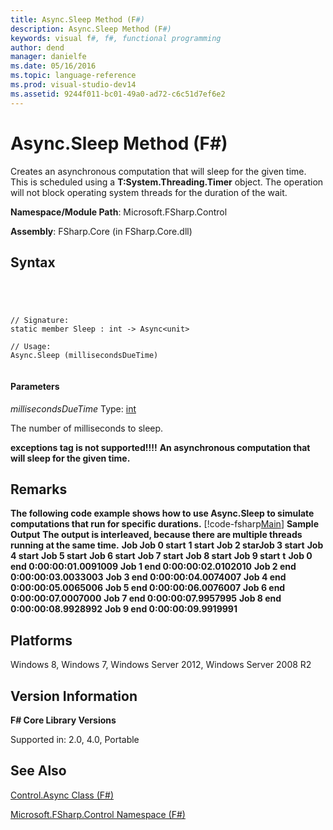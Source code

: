 ```yaml
---
title: Async.Sleep Method (F#)
description: Async.Sleep Method (F#)
keywords: visual f#, f#, functional programming
author: dend
manager: danielfe
ms.date: 05/16/2016
ms.topic: language-reference
ms.prod: visual-studio-dev14
ms.assetid: 9244f011-bc01-49a0-ad72-c6c51d7ef6e2 
---
```


# Async.Sleep Method (F#)

Creates an asynchronous computation that will sleep for the given time. This is scheduled using a **T:System.Threading.Timer** object. The operation will not block operating system threads for the duration of the wait.

**Namespace/Module Path**: Microsoft.FSharp.Control

**Assembly**: FSharp.Core (in FSharp.Core.dll)


## Syntax



```




// Signature:
static member Sleep : int -> Async<unit>

// Usage:
Async.Sleep (millisecondsDueTime)


```





#### Parameters
*millisecondsDueTime*
Type: [int](http://msdn.microsoft.com/en-us/library/025d5455-3622-4ea5-9573-3ecbd4ee1375)


The number of milliseconds to sleep.



**exceptions tag is not supported!!!!**
**An asynchronous computation that will sleep for the given time.**
## Remarks
**The following code example shows how to use Async.Sleep to simulate computations that run for specific durations.**
[!code-fsharp[Main](snippets/fsasyncapis/snippet6.fs)]
**Sample Output**
**The output is interleaved, because there are multiple threads running at the same time.**
**Job Job 0 start**
**1 start**
**Job 2 starJob 3 start**
**Job 4 start**
**Job 5 start**
**Job 6 start**
**Job 7 start**
**Job 8 start**
**Job 9 start**
**t**
**Job 0 end 0:00:00:01.0091009**
**Job 1 end 0:00:00:02.0102010**
**Job 2 end 0:00:00:03.0033003**
**Job 3 end 0:00:00:04.0074007**
**Job 4 end 0:00:00:05.0065006**
**Job 5 end 0:00:00:06.0076007**
**Job 6 end 0:00:00:07.0007000**
**Job 7 end 0:00:00:07.9957995**
**Job 8 end 0:00:00:08.9928992**
**Job 9 end 0:00:00:09.9919991**
## Platforms
Windows 8, Windows 7, Windows Server 2012, Windows Server 2008 R2


## Version Information
**F# Core Library Versions**

Supported in: 2.0, 4.0, Portable




## See Also
[Control.Async Class &#40;F&#35;&#41;](Control.Async-Class-%5BFSharp%5D.md)

[Microsoft.FSharp.Control Namespace &#40;F&#35;&#41;](Microsoft.FSharp.Control-Namespace-%5BFSharp%5D.md)

